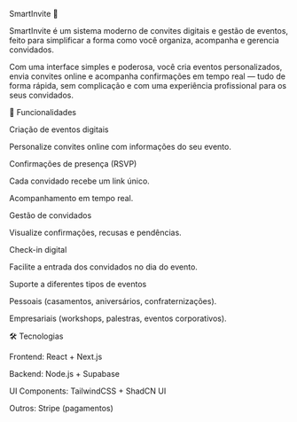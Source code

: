 SmartInvite 🎉

SmartInvite é um sistema moderno de convites digitais e gestão de eventos, feito para simplificar a forma como você organiza, acompanha e gerencia convidados.

Com uma interface simples e poderosa, você cria eventos personalizados, envia convites online e acompanha confirmações em tempo real — tudo de forma rápida, sem complicação e com uma experiência profissional para os seus convidados.

🚀 Funcionalidades

Criação de eventos digitais

Personalize convites online com informações do seu evento.

Confirmações de presença (RSVP)

Cada convidado recebe um link único.

Acompanhamento em tempo real.

Gestão de convidados

Visualize confirmações, recusas e pendências.

Check-in digital

Facilite a entrada dos convidados no dia do evento.

Suporte a diferentes tipos de eventos

Pessoais (casamentos, aniversários, confraternizações).

Empresariais (workshops, palestras, eventos corporativos).

🛠️ Tecnologias

Frontend: React + Next.js

Backend: Node.js + Supabase

UI Components: TailwindCSS + ShadCN UI

Outros: Stripe (pagamentos)
